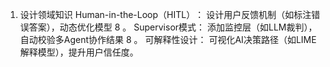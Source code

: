 1. 设计领域知识​
​Human-in-the-Loop（HITL）​​：
设计用户反馈机制（如标注错误答案），动态优化模型
8
。
​Supervisor模式​：
添加监控层（如LLM裁判），自动校验多Agent协作结果
8
。
​可解释性设计​：
可视化AI决策路径（如LIME解释模型），提升用户信任度。
